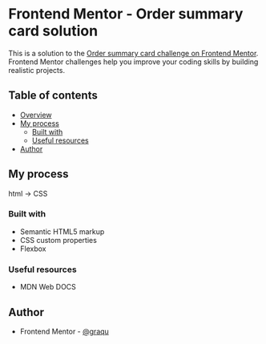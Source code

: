 # Frontend Mentor - Order summary card solution

This is a solution to the [Order summary card challenge on Frontend Mentor](https://www.frontendmentor.io/challenges/order-summary-component-QlPmajDUj). Frontend Mentor challenges help you improve your coding skills by building realistic projects.

## Table of contents

- [Overview](#overview)
- [My process](#my-process)
  - [Built with](#built-with)
  - [Useful resources](#useful-resources)
- [Author](#author)

## My process

html -> CSS

### Built with

- Semantic HTML5 markup
- CSS custom properties
- Flexbox

### Useful resources

- MDN Web DOCS

## Author

- Frontend Mentor - [@graqu](https://www.frontendmentor.io/profile/graqu)
